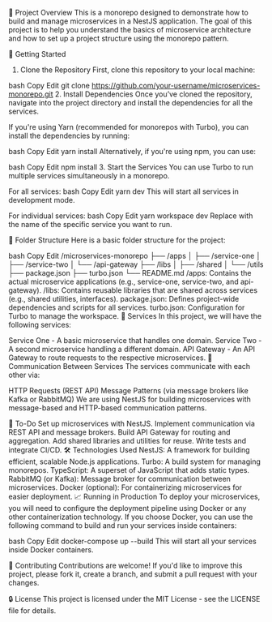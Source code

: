 📖 Project Overview
This is a monorepo designed to demonstrate how to build and manage microservices in a NestJS application. The goal of this project is to help you understand the basics of microservice architecture and how to set up a project structure using the monorepo pattern.

🚀 Getting Started
1. Clone the Repository
First, clone this repository to your local machine:

bash
Copy
Edit
git clone https://github.com/your-username/microservices-monorepo.git
2. Install Dependencies
Once you’ve cloned the repository, navigate into the project directory and install the dependencies for all the services.

If you're using Yarn (recommended for monorepos with Turbo), you can install the dependencies by running:

bash
Copy
Edit
yarn install
Alternatively, if you're using npm, you can use:

bash
Copy
Edit
npm install
3. Start the Services
You can use Turbo to run multiple services simultaneously in a monorepo.

For all services:
bash
Copy
Edit
yarn dev
This will start all services in development mode.

For individual services:
bash
Copy
Edit
yarn workspace <service-name> dev
Replace <service-name> with the name of the specific service you want to run.

🔧 Folder Structure
Here is a basic folder structure for the project:

bash
Copy
Edit
/microservices-monorepo
  ├── /apps
  │   ├── /service-one
  │   ├── /service-two
  │   └── /api-gateway
  ├── /libs
  │   ├── /shared
  │   └── /utils
  ├── package.json
  ├── turbo.json
  └── README.md
/apps: Contains the actual microservice applications (e.g., service-one, service-two, and api-gateway).
/libs: Contains reusable libraries that are shared across services (e.g., shared utilities, interfaces).
package.json: Defines project-wide dependencies and scripts for all services.
turbo.json: Configuration for Turbo to manage the workspace.
🔑 Services
In this project, we will have the following services:

Service One - A basic microservice that handles one domain.
Service Two - A second microservice handling a different domain.
API Gateway - An API Gateway to route requests to the respective microservices.
📡 Communication Between Services
The services communicate with each other via:

HTTP Requests (REST API)
Message Patterns (via message brokers like Kafka or RabbitMQ)
We are using NestJS for building microservices with message-based and HTTP-based communication patterns.

📝 To-Do
 Set up microservices with NestJS.
 Implement communication via REST API and message brokers.
 Build API Gateway for routing and aggregation.
 Add shared libraries and utilities for reuse.
 Write tests and integrate CI/CD.
🛠 Technologies Used
NestJS: A framework for building efficient, scalable Node.js applications.
Turbo: A build system for managing monorepos.
TypeScript: A superset of JavaScript that adds static types.
RabbitMQ (or Kafka): Message broker for communication between microservices.
Docker (optional): For containerizing microservices for easier deployment.
📈 Running in Production
To deploy your microservices, you will need to configure the deployment pipeline using Docker or any other containerization technology. If you choose Docker, you can use the following command to build and run your services inside containers:

bash
Copy
Edit
docker-compose up --build
This will start all your services inside Docker containers.

📢 Contributing
Contributions are welcome! If you'd like to improve this project, please fork it, create a branch, and submit a pull request with your changes.

🔒 License
This project is licensed under the MIT License - see the LICENSE file for details.